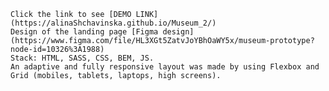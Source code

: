     Click the link to see [DEMO LINK](https://alinaShchavinska.github.io/Museum_2/)
    Design of the landing page [Figma design](https://www.figma.com/file/HL3XGt5ZatvJoYBhOaWY5x/museum-prototype?node-id=10326%3A1988)
    Stack: HTML, SASS, CSS, BEM, JS.
    An adaptive and fully responsive layout was made by using Flexbox and Grid (mobiles, tablets, laptops, high screens).
